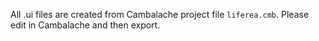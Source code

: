 All .ui files are created from Cambalache project file `liferea.cmb`.
Please edit in Cambalache and then export.
